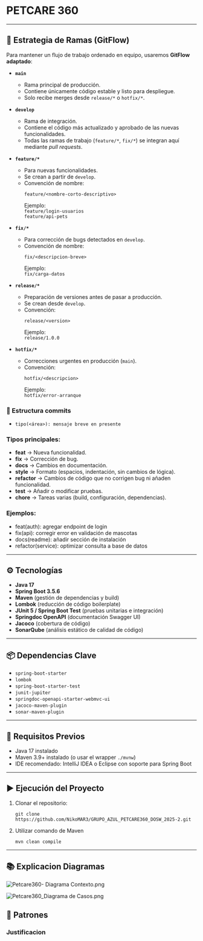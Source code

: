 # PETCARE 360

---

## 🌱 Estrategia de Ramas (GitFlow)

Para mantener un flujo de trabajo ordenado en equipo, usaremos **GitFlow adaptado**:

- **`main`**
    - Rama principal de producción.
    - Contiene únicamente código estable y listo para despliegue.
    - Solo recibe merges desde `release/*` o `hotfix/*`.

- **`develop`**
    - Rama de integración.
    - Contiene el código más actualizado y aprobado de las nuevas funcionalidades.
    - Todas las ramas de trabajo (`feature/*`, `fix/*`) se integran aquí mediante *pull requests*.

- **`feature/*`**
    - Para nuevas funcionalidades.
    - Se crean a partir de `develop`.
    - Convención de nombre:
      ```
      feature/<nombre-corto-descriptivo>
      ```
      Ejemplo:  
      `feature/login-usuarios`  
      `feature/api-pets`

- **`fix/*`**
    - Para corrección de bugs detectados en `develop`.
    - Convención de nombre:
      ```
      fix/<descripcion-breve>
      ```
      Ejemplo:  
      `fix/carga-datos`

- **`release/*`**
    - Preparación de versiones antes de pasar a producción.
    - Se crean desde `develop`.
    - Convención:
      ```
      release/<version>
      ```
      Ejemplo:  
      `release/1.0.0`

- **`hotfix/*`**
    - Correcciones urgentes en producción (`main`).
    - Convención:
      ```
      hotfix/<descripcion>
      ```
      Ejemplo:  
      `hotfix/error-arranque`

### 🦐 Estructura commits 
 - `tipo(<área>): mensaje breve en presente`
### Tipos principales:
- **feat** → Nueva funcionalidad.
- **fix** → Corrección de bug.
- **docs** → Cambios en documentación.
- **style** → Formato (espacios, indentación, sin cambios de lógica).
- **refactor** → Cambios de código que no corrigen bug ni añaden funcionalidad.
- **test** → Añadir o modificar pruebas.
- **chore** → Tareas varias (build, configuración, dependencias).

### Ejemplos:

- feat(auth): agregar endpoint de login
- fix(api): corregir error en validación de mascotas
- docs(readme): añadir sección de instalación
- refactor(service): optimizar consulta a base de datos

---

## ⚙️ Tecnologías

- **Java 17**
- **Spring Boot 3.5.6**
- **Maven** (gestión de dependencias y build)
- **Lombok** (reducción de código boilerplate)
- **JUnit 5 / Spring Boot Test** (pruebas unitarias e integración)
- **Springdoc OpenAPI** (documentación Swagger UI)
- **Jacoco** (cobertura de código)
- **SonarQube** (análisis estático de calidad de código)

---

## 📦 Dependencias Clave

- `spring-boot-starter`
- `lombok`
- `spring-boot-starter-test`
- `junit-jupiter`
- `springdoc-openapi-starter-webmvc-ui`
- `jacoco-maven-plugin`
- `sonar-maven-plugin`

---

## 🚀 Requisitos Previos

- Java 17 instalado
- Maven 3.9+ instalado (o usar el wrapper `./mvnw`)
- IDE recomendado: IntelliJ IDEA o Eclipse con soporte para Spring Boot

---

## ▶️ Ejecución del Proyecto

1. Clonar el repositorio:
   ```
   git clone https://github.com/NikoMAR3/GRUPO_AZUL_PETCARE360_DOSW_2025-2.git

2. Utilizar comando de Maven

    `mvn clean compile`

---

## 📚 Explicacion Diagramas

![Petcare360- Diagrama Contexto.png](docs/images/Petcare360-%20Diagrama%20Contexto.png)

![Petcare360_Diagrama de Casos.png](docs/images/Petcare360_Diagrama%20de%20Casos.png)

## 🧩 Patrones 

### Justificacion